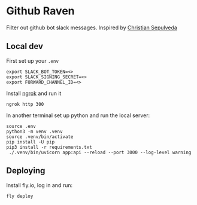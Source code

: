 # Github Raven

Filter out github bot slack messages.
Inspired by [Christian Sepulveda](https://medium.com/justideas-io/slack-notifications-filter-4760ed642457v)

## Local dev

First set up your `.env`
```
export SLACK_BOT_TOKEN=<>
export SLACK_SIGNING_SECRET=<>
export FORWARD_CHANNEL_ID=<>
```

Install [ngrok](https://ngrok.com/download) and run it
```
ngrok http 300
```

In another terminal set up python and run the local server:
```
source .env
python3 -m venv .venv
source .venv/bin/activate
pip install -U pip
pip3 install -r requirements.txt
 ./.venv/bin/uvicorn app:api --reload --port 3000 --log-level warning
```


## Deploying

Install fly.io, log in and run:
```
fly deploy
```
